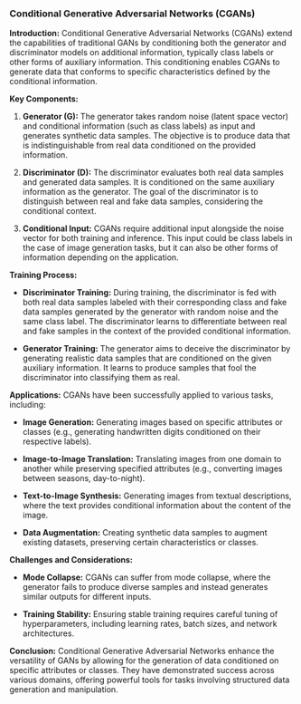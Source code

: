 ### Conditional Generative Adversarial Networks (CGANs)

**Introduction:**
Conditional Generative Adversarial Networks (CGANs) extend the capabilities of traditional GANs by conditioning both the generator and discriminator models on additional information, typically class labels or other forms of auxiliary information. This conditioning enables CGANs to generate data that conforms to specific characteristics defined by the conditional information.

**Key Components:**
1. **Generator (G):** The generator takes random noise (latent space vector) and conditional information (such as class labels) as input and generates synthetic data samples. The objective is to produce data that is indistinguishable from real data conditioned on the provided information.

2. **Discriminator (D):** The discriminator evaluates both real data samples and generated data samples. It is conditioned on the same auxiliary information as the generator. The goal of the discriminator is to distinguish between real and fake data samples, considering the conditional context.

3. **Conditional Input:** CGANs require additional input alongside the noise vector for both training and inference. This input could be class labels in the case of image generation tasks, but it can also be other forms of information depending on the application.

**Training Process:**
- **Discriminator Training:** During training, the discriminator is fed with both real data samples labeled with their corresponding class and fake data samples generated by the generator with random noise and the same class label. The discriminator learns to differentiate between real and fake samples in the context of the provided conditional information.
  
- **Generator Training:** The generator aims to deceive the discriminator by generating realistic data samples that are conditioned on the given auxiliary information. It learns to produce samples that fool the discriminator into classifying them as real.

**Applications:**
CGANs have been successfully applied to various tasks, including:
- **Image Generation:** Generating images based on specific attributes or classes (e.g., generating handwritten digits conditioned on their respective labels).
  
- **Image-to-Image Translation:** Translating images from one domain to another while preserving specified attributes (e.g., converting images between seasons, day-to-night).

- **Text-to-Image Synthesis:** Generating images from textual descriptions, where the text provides conditional information about the content of the image.

- **Data Augmentation:** Creating synthetic data samples to augment existing datasets, preserving certain characteristics or classes.

**Challenges and Considerations:**
- **Mode Collapse:** CGANs can suffer from mode collapse, where the generator fails to produce diverse samples and instead generates similar outputs for different inputs.
  
- **Training Stability:** Ensuring stable training requires careful tuning of hyperparameters, including learning rates, batch sizes, and network architectures.

**Conclusion:**
Conditional Generative Adversarial Networks enhance the versatility of GANs by allowing for the generation of data conditioned on specific attributes or classes. They have demonstrated success across various domains, offering powerful tools for tasks involving structured data generation and manipulation.   
      
      
                           
   
